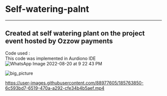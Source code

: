 # Self-watering-palnt
-----------------------------------------------------------------------
Created at self watering plant on the project event hosted by Ozzow payments 
------------------------------------------------------------------------

Code used :  
This code was implemented in Aurdiono IDE 
![WhatsApp Image 2022-08-20 at 9 22 43 PM](https://user-images.githubusercontent.com/88977605/185763258-6a18e216-e684-45ca-b30d-422651e80e4b.jpeg)

![big_picture](https://user-images.githubusercontent.com/88977605/185763784-e4a4a051-e0e5-4c76-91a6-5622d7650b0d.png)



https://user-images.githubusercontent.com/88977605/185763850-6c593bd7-6519-470a-a292-cfe34b4b5aef.mp4







